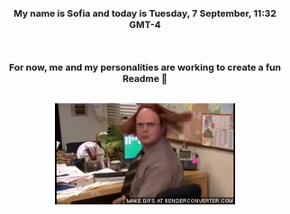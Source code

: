 


<div align="center">
<h3 >My name is Sofia and today is Tuesday, 7 September, 11:32 GMT-4</h3><br>
<h3 >For now, me and my personalities are working to create a fun Readme 👋
</h3><br>
<img src='img/dwight.gif' alt='working...'/>
</div>
